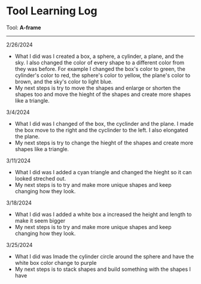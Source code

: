 # Tool Learning Log

Tool: **A-frame**

---

2/26/2024
* What I did was I created a box, a sphere, a cylinder, a plane, and the sky. I also changed the color of every shape to a different color from they was before. For example I changed the box's color to green, the cylinder's color to red, the sphere's color to yellow, the plane's color to brown, and the sky's color to light blue.
* My next steps is try to move the shapes and enlarge or shorten the shapes too and move the hieght of the shapes and create more shapes like a triangle.

3/4/2024
* What I did was I changed of the box, the cyclinder and the plane. I made the box move to the right and the cyclinder to the left. I also elongated the plane.
* My next steps is try to change the hieght of the shapes and create more shapes like a triangle.

3/11/2024
* What I did was I added a cyan triangle and changed the hieght so it can looked streched out.
* My next steps is to try and make more unique shapes and keep changing how they look.

3/18/2024
* What I did was I added a white box a increased the height and length to make it seem bigger
* My next steps is to try and make more unique shapes and keep changing how they look.

3/25/2024
* What I did was Imade the cylinder circle around the sphere and have the white box color change to purple
* My next steps is to stack shapes and build something with the shapes I have
